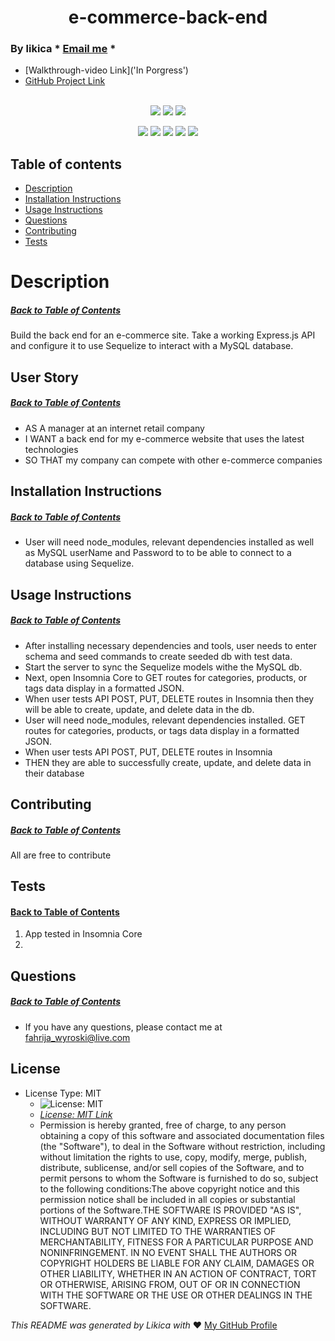 <h1 align='center'>e-commerce-back-end</h1>

### By likica * [Email me](mailto:fahrija_wyroski@live.com) * 
  * [Walkthrough-video Link]('In Porgress') 
  * [GitHub Project Link](https://github.com/likica/e-commerce-back-end)
<br></br>

<p align="center">
    <img src="https://img.shields.io/github/repo-size/likica/e-commerce-back-end" />
    <img src="https://img.shields.io/github/issues/likica/e-commerce-back-end" />
    <img src="https://img.shields.io/github/last-commit/likica/e-commerce-back-end" >
    </a>
</p>
  
<p align="center">
<img src="https://img.shields.io/badge/-node.js-green" />
    <img src="https://img.shields.io/badge/Javascript-blue" />
    <img src="https://img.shields.io/badge/-json-pink" />
    <img src="https://img.shields.io/badge/jQuery-purple"  />
    <img src="https://img.shields.io/badge/-MySQL-red" />
</p>

  ## Table of contents
  * [Description](#Description)
  * [Installation Instructions](#installation-Instructions)
  * [Usage Instructions](#Usage-Instructions)
  * [Questions](#Questions)
  * [Contributing](#Contributing)
  * [Tests](#Tests)
 
  # Description
  ##### [Back to Table of Contents](#Table-of-Contents)
  Build the back end for an e-commerce site. Take a working Express.js API and configure it to use Sequelize to interact with a MySQL database.

  ## User Story
  ##### [Back to Table of Contents](#Table-of-Contents)
  * AS A manager at an internet retail company 
  * I WANT a back end for my e-commerce website that uses the latest technologies 
  * SO THAT my company can compete with other e-commerce companies

  ## Installation Instructions
  ##### [Back to Table of Contents](#Table-of-Contents)
  * User will need node_modules, relevant dependencies installed as well as MySQL userName and Password to to be able to connect to a database using Sequelize. 

  ## Usage Instructions
  ##### [Back to Table of Contents](#Table-of-Contents)
  * After installing necessary dependencies and tools, user needs to enter schema and seed commands to create seeded db with test data. 
  * Start the server to sync the Sequelize models withe the MySQL db. 
  * Next, open Insomnia Core to GET routes for categories, products, or tags data display in a formatted JSON. 
  * When user tests API POST, PUT, DELETE routes in Insomnia then they will be able to create, update, and delete data in the db. 
  * User will need node_modules, relevant dependencies installed. GET routes for categories, products, or tags data display in a formatted JSON. 
  * When user tests API POST, PUT, DELETE routes in Insomnia 
  * THEN they are able to successfully create, update, and delete data in their database

  ## Contributing
  ##### [Back to Table of Contents](#Table-of-Contents)
   All are free to contribute 

  ## Tests
  #### [Back to Table of Contents](#Table-of-Contents)
  1. App tested in Insomnia Core
  2. 

  ## Questions
  ##### [Back to Table of Contents](#Table-of-Contents)
  * If you have any questions, please contact me at fahrija_wyroski@live.com

  ## License 
  * License Type: MIT
    * ![License: MIT](https://img.shields.io/badge/License-MIT-green.svg)
    * _[License: MIT Link](https://opensource.org/licenses/MIT)_
    * Permission is hereby granted, free of charge, to any person obtaining a copy of this software and associated documentation files (the "Software"), to deal in the Software without restriction, including without limitation the rights to use, copy, modify, merge, publish, distribute, sublicense, and/or sell copies of the Software, and to permit persons to whom the Software is furnished to do so, subject to the following conditions:The above copyright notice and this permission notice shall be included in all copies or substantial portions of the Software.THE SOFTWARE IS PROVIDED "AS IS", WITHOUT WARRANTY OF ANY KIND, EXPRESS OR IMPLIED, INCLUDING BUT NOT LIMITED TO THE WARRANTIES OF MERCHANTABILITY, FITNESS FOR A PARTICULAR PURPOSE AND NONINFRINGEMENT. IN NO EVENT SHALL THE AUTHORS OR COPYRIGHT HOLDERS BE LIABLE FOR ANY CLAIM, DAMAGES OR OTHER LIABILITY, WHETHER IN AN ACTION OF CONTRACT, TORT OR OTHERWISE, ARISING FROM, OUT OF OR IN CONNECTION WITH THE SOFTWARE OR THE USE OR OTHER DEALINGS IN THE SOFTWARE.


  _This README was generated by Likica with_ ❤️ [My GitHub Profile](https://github.com/likica)
